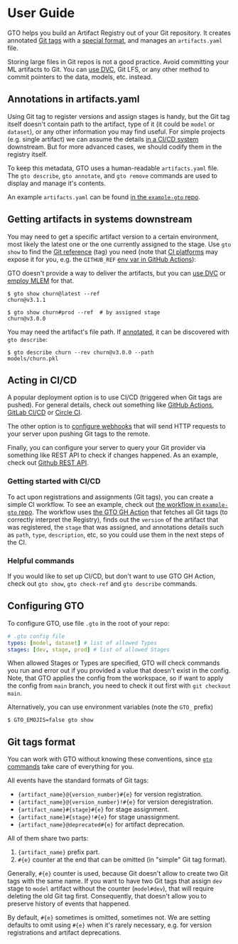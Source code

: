 # User Guide

GTO helps you build an Artifact Registry out of your Git repository. It creates
annotated [Git tags](https://git-scm.com/book/en/v2/Git-Basics-Tagging) with a
[special format](#git-tags-format), and manages an
`artifacts.yaml` file.

<admon type="tip">

Storing large files in Git repos is not a good practice.
Avoid committing your ML artifacts to Git. You can
[use DVC](/doc/gto/user-guide/dvc), Git LFS, or any other method to commit pointers to
the data, models, etc. instead.

</admon>

## Annotations in artifacts.yaml

Using Git tag to register versions and assign stages is handy, but the Git tag
itself doesn't contain path to the artifact, type of it (it could be `model` or
`dataset`), or any other information you may find useful. For simple projects
(e.g. single artifact) we can assume the details
[in a CI/CD system](#acting-in-ci-cd) downstream. But for more advanced cases,
we should codify them in the registry itself.

To keep this metadata, GTO uses a human-readable `artifacts.yaml` file. The
`gto describe`, `gto annotate`, and `gto remove` commands are used to display and
manage it's contents.

<admon type="tip">

An example `artifacts.yaml` can be found
[in the `example-gto` repo](https://github.com/iterative/example-gto).

</admon>

## Getting artifacts in systems downstream

You may need to get a specific artifact version to a certain environment, most
likely the latest one or the one currently assigned to the stage. Use `gto show`
to find the [Git reference] (tag) you need (note that
[CI platforms](#acting-in-ci-cd) may expose it for you, e.g. the `GITHUB_REF`
[env var in GitHub Actions]):

[git reference]: https://git-scm.com/book/en/v2/Git-Internals-Git-References
[env var in github actions]:
  https://docs.github.com/en/actions/learn-github-actions/environment-variables

<admon type="tip">

GTO doesn't provide a way to deliver the artifacts, but you can [use DVC] or
[employ MLEM] for that.

[use dvc]: /doc/gto/user-guide/dvc
[employ mlem]: /doc/gto/user-guide/mlem

</admon>

```cli
$ gto show churn@latest --ref
churn@v3.1.1

$ gto show churn#prod --ref  # by assigned stage
churn@v3.0.0
```

You may need the artifact's file path. If
[annotated](#annotations-in-artifactsyaml), it can be discovered with
`gto describe`:

```cli
$ gto describe churn --rev churn@v3.0.0 --path
models/churn.pkl
```

## Acting in CI/CD

A popular deployment option is to use CI/CD (triggered when Git tags are
pushed). For general details, check out something like
[GitHub Actions](https://github.com/features/actions),
[GitLab CI/CD](https://docs.gitlab.com/ee/ci/) or
[Circle CI](https://circleci.com).

The other option is to
[configure webhooks](https://docs.github.com/en/rest/webhooks) that will send
HTTP requests to your server upon pushing Git tags to the remote.

Finally, you can configure your server to query your Git provider via something
like REST API to check if changes happened. As an example, check out
[Github REST API](https://docs.github.com/en/rest).

### Getting started with CI/CD

To act upon registrations and assignments (Git tags), you can create a simple CI
workflow. To see an example, check out
[the workflow in `example-gto` repo](https://github.com/iterative/example-gto/blob/main/.github/workflows/gto-act-on-tags.yml).
The workflow uses [the GTO GH Action](https://github.com/iterative/gto-action)
that fetches all Git tags (to correctly interpret the Registry), finds out the
`version` of the artifact that was registered, the `stage` that was assigned,
and annotations details such as `path`, `type`, `description`, etc, so you could
use them in the next steps of the CI.

### Helpful commands

If you would like to set up CI/CD, but don't want to use GTO GH Action, check
out `gto show`, `gto check-ref` and `gto describe` commands.

## Configuring GTO

To configure GTO, use file `.gto` in the root of your repo:

```yaml
# .gto config file
types: [model, dataset] # list of allowed Types
stages: [dev, stage, prod] # list of allowed Stages
```

When allowed Stages or Types are specified, GTO will check commands you run and
error out if you provided a value that doesn't exist in the config. Note, that
GTO applies the config from the workspace, so if want to apply the config from
`main` branch, you need to check it out first with `git checkout main`.

Alternatively, you can use environment variables (note the `GTO_` prefix)

```cli
$ GTO_EMOJIS=false gto show
```

## Git tags format

<admon type="tip">

You can work with GTO without knowing these conventions, since
[`gto` commands](/doc/command-reference) take care of everything for you.

</admon>

All events have the standard formats of Git tags:

- `{artifact_name}@{version_number}#{e}` for version registration.
- `{artifact_name}@{version_number}!#{e}` for version deregistration.
- `{artifact_name}#{stage}#{e}` for stage assignment.
- `{artifact_name}#{stage}!#{e}` for stage unassignment.
- `{artifact_name}@deprecated#{e}` for artifact deprecation.

All of them share two parts:

1. `{artifact_name}` prefix part.
2. `#{e}` counter at the end that can be omitted (in "simple" Git tag format).

Generally, `#{e}` counter is used, because Git doesn't allow to create two Git
tags with the same name. If you want to have two Git tags that assign `dev`
stage to `model` artifact without the counter (`model#dev`), that will require
deleting the old Git tag first. Consequently, that doesn't allow you to preserve
history of events that happened.

By default, `#{e}` sometimes is omitted, sometimes not. We are setting defaults
to omit using `#{e}` when it's rarely necessary, e.g. for version registrations
and artifact deprecations.
